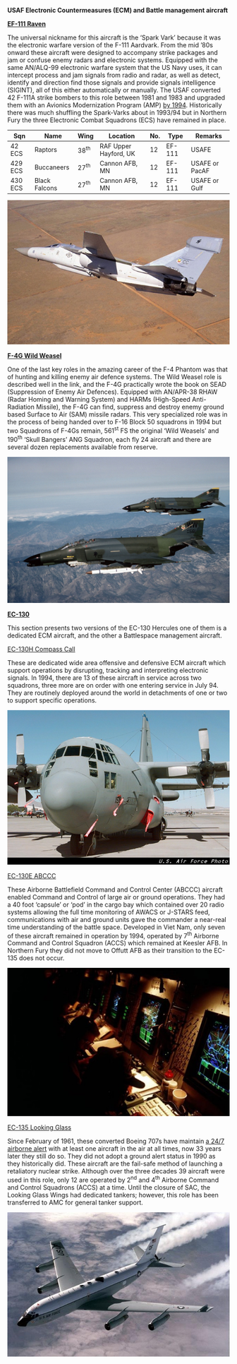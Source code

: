 **USAF Electronic Countermeasures (ECM) and Battle management aircraft**

[**EF-111
Raven**](http://www.military-today.com/aircraft/ef111_raven.htm)

The universal nickname for this aircraft is the ‘Spark Vark’ because it
was the electronic warfare version of the F-111 Aardvark. From the mid
’80s onward these aircraft were designed to accompany strike packages
and jam or confuse enemy radars and electronic systems. Equipped with
the same AN/ALQ-99 electronic warfare system that the US Navy uses, it
can intercept process and jam signals from radio and radar, as well as
detect, identify and direction find those signals and provide signals
intelligence (SIGINT), all of this either automatically or manually. The
USAF converted 42 F-111A strike bombers to this role between 1981 and
1983 and upgraded them with an Avionics Modernization Program (AMP)
[by 1994](https://fas.org/man/dod-101/sys/ac/f-111.htm). Historically
there was much shuffling the Spark-Varks about in 1993/94 but in
Northern Fury the three Electronic Combat Squadrons (ECS) have remained
in
place.

| Sqn     | Name          | Wing            | Location              | No. | Type   | Remarks        |
| ------- | ------------- | --------------- | --------------------- | --- | ------ | -------------- |
| 42 ECS  | Raptors       | 38<sup>th</sup> | RAF Upper Hayford, UK | 12  | EF-111 | USAFE          |
| 429 ECS | Buccaneers    | 27<sup>th</sup> | Cannon AFB, MN        | 12  | EF-111 | USAFE or PacAF |
| 430 ECS | Black Falcons | 27<sup>th</sup> | Cannon AFB, MN        | 12  | EF-111 | USAFE or Gulf  |

![](/assets/images/nato/us/air/ecm/image1.jpg)

[**F-4G Wild Weasel**](http://www.ausairpower.net/TE-Weasel.html)

One of the last key roles in the amazing career of the F-4 Phantom was
that of hunting and killing enemy air defence systems. The Wild Weasel
role is described well in the link, and the F-4G practically wrote the
book on SEAD (Suppression of Enemy Air Defences). Equipped with
AN/APR-38 RHAW (Radar Homing and Warning System) and HARMs (High-Speed
Anti-Radiation Missile), the F-4G can find, suppress and destroy enemy
ground based Surface to Air (SAM) missile radars. This very specialized
role was in the process of being handed over to F-16 Block 50 squadrons
in 1994 but two Squadrons of F-4Gs remain, 561<sup>st</sup> FS the
original ‘Wild Weasels’ and 190<sup>th</sup> ‘Skull Bangers’ ANG
Squadron, each fly 24 aircraft and there are several dozen replacements
available from reserve.

![](/assets/images/nato/us/air/ecm/image2.jpeg)

[**EC-130**](https://fas.org/man/dod-101/sys/ac/ec-130e.htm)

This section presents two versions of the EC-130 Hercules one of them is
a dedicated ECM aircraft, and the other a Battlespace management
aircraft.

[EC-130H Compass
Call](http://www.af.mil/About-Us/Fact-Sheets/Display/Article/104550/ec-130h-compass-call/)

These are dedicated wide area offensive and defensive ECM aircraft which
support operations by disrupting, tracking and interpreting electronic
signals. In 1994, there are 13 of these aircraft in service across two
squadrons, three more are on order with one entering service in July 94.
They are routinely deployed around the world in detachments of one or
two to support specific operations.

![](/assets/images/nato/us/air/ecm/image3.jpg)

[EC-130E
ABCCC](http://www.airforcemag.com/MagazineArchive/Magazine%20Documents/1999/July%201999/0799abccc.pdf)

These Airborne Battlefield Command and Control Center (ABCCC) aircraft
enabled Command and Control of large air or ground operations. They had
a 40 foot ‘capsule’ or ‘pod’ in the cargo bay which contained over 20
radio systems allowing the full time monitoring of AWACS or J-STARS
feed, communications with air and ground units gave the commander a
near-real time understanding of the battle space. Developed in Viet Nam,
only seven of these aircraft remained in operation by 1994, operated by
7<sup>th</sup> Airborne Command and Control Squadron (ACCS) which
remained at Keesler AFB. In Northern Fury they did not move to Offutt
AFB as their transition to the EC-135 does not occur.

![](/assets/images/nato/us/air/ecm/image4.jpeg)

[EC-135 Looking Glass](https://fas.org/nuke/guide/usa/c3i/ec-135.htm)

Since February of 1961, these converted Boeing 707s have maintain
[a 24/7 airborne
alert](https://seanmunger.com/2016/02/03/bird-of-doom-the-endless-nuclear-vigil-of-the-looking-glass/)
with at least one aircraft in the air at all times, now 33 years later
they still do so. They did not adopt a ground alert status in 1990 as
they historically did. These aircraft are the fail-safe method of
launching a retaliatory nuclear strike. Although over the three decades
39 aircraft were used in this role, only 12 are operated by
2<sup>nd</sup> and 4<sup>th</sup> Airborne Command and Control Squadrons
(ACCS) at a time. Until the closure of SAC, the Looking Glass Wings had
dedicated tankers; however, this role has been transferred to AMC for
general tanker support.

![](/assets/images/nato/us/air/ecm/image5.jpg)
